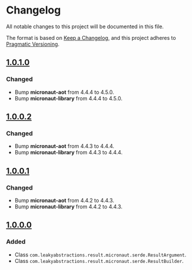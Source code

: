 
# Changelog

All notable changes to this project will be documented in this file.

The format is based on [Keep a Changelog](https://keepachangelog.com/en/1.1.0/),
and this project adheres to [Pragmatic Versioning](https://pragver.github.io/spec/1.0.0.0.html).


## [1.0.1.0]

### Changed

- Bump **micronaut-aot** from 4.4.4 to 4.5.0.
- Bump **micronaut-library** from 4.4.4 to 4.5.0.


## [1.0.0.2]

### Changed

- Bump **micronaut-aot** from 4.4.3 to 4.4.4.
- Bump **micronaut-library** from 4.4.3 to 4.4.4.


## [1.0.0.1]

### Changed

- Bump **micronaut-aot** from 4.4.2 to 4.4.3.
- Bump **micronaut-library** from 4.4.2 to 4.4.3.


## [1.0.0.0]

### Added

- Class `com.leakyabstractions.result.micronaut.serde.ResultArgument`.
- Class `com.leakyabstractions.result.micronaut.serde.ResultBuilder`.


[1.0.0.0]: https://github.com/LeakyAbstractions/result-micronaut-serde/releases/tag/1.0.0.0
[1.0.0.1]: https://github.com/LeakyAbstractions/result-micronaut-serde/releases/tag/1.0.0.1
[1.0.0.2]: https://github.com/LeakyAbstractions/result-micronaut-serde/releases/tag/1.0.0.2
[1.0.1.0]: https://github.com/LeakyAbstractions/result-micronaut-serde/releases/tag/1.0.1.0
